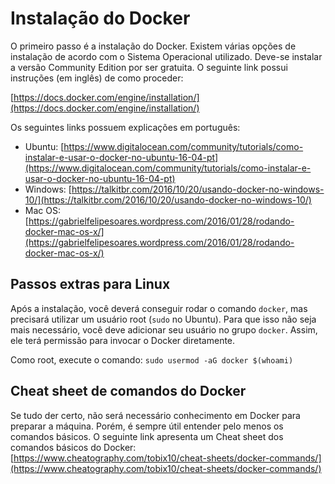# Instalação do Docker
O primeiro passo é a instalação do Docker. Existem várias opções de instalação de acordo com o Sistema Operacional utilizado. Deve-se instalar a versão Community Edition por ser gratuita. O seguinte link possui instruções (em inglês) de como proceder:

[https://docs.docker.com/engine/installation/](https://docs.docker.com/engine/installation/)

Os seguintes links possuem explicações em português:

* Ubuntu: [https://www.digitalocean.com/community/tutorials/como-instalar-e-usar-o-docker-no-ubuntu-16-04-pt](https://www.digitalocean.com/community/tutorials/como-instalar-e-usar-o-docker-no-ubuntu-16-04-pt)
* Windows: [https://talkitbr.com/2016/10/20/usando-docker-no-windows-10/](https://talkitbr.com/2016/10/20/usando-docker-no-windows-10/)
* Mac OS: [https://gabrielfelipesoares.wordpress.com/2016/01/28/rodando-docker-mac-os-x/](https://gabrielfelipesoares.wordpress.com/2016/01/28/rodando-docker-mac-os-x/)

## Passos extras para Linux

Após a instalação, você deverá conseguir rodar o comando `docker`, mas precisará utilizar um usuário root (`sudo` no Ubuntu). Para que isso não seja mais necessário, você deve adicionar seu usuário no grupo `docker`. Assim, ele terá permissão para invocar o Docker diretamente.

Como root, execute o comando: `sudo usermod -aG docker $(whoami)`

## Cheat sheet de comandos do Docker

Se tudo der certo, não será necessário conhecimento em Docker para preparar a máquina. Porém, é sempre útil entender pelo menos os comandos básicos. O seguinte link apresenta um Cheat sheet dos comandos básicos do Docker: [https://www.cheatography.com/tobix10/cheat-sheets/docker-commands/](https://www.cheatography.com/tobix10/cheat-sheets/docker-commands/)
